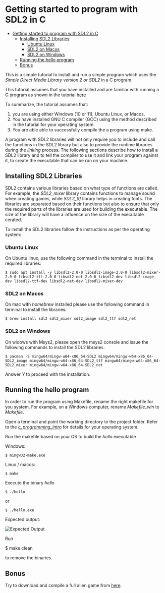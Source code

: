 # Getting started to program with SDL2 in C

- [Getting started to program with SDL2 in C](#getting-started-to-program-with-sdl2-in-c)
  - [Installing SDL2 Libraries](#installing-sdl2-libraries)
    - [Ubuntu Linux](#ubuntu-linux)
    - [SDL2 on Macos](#sdl2-on-macos)
    - [SDL2 on Windows](#sdl2-on-windows)
  - [Running the hello program](#running-the-hello-program)
  - [Bonus](#bonus)

This is a simple tutorial to install and run a simple program which uses the _Simple Direct Media Library version 2 or SDL2_ in a C program.

This tutorial assumes that you have installed and are familiar with running a C program as shown in the tutorial [here](https://github.com/Makerspace-KTH/c_programing_intro)

To summarize, the tutorial assumes that:

1. you are using either Windows (10 or 11), Ubuntu Linux, or Macos.
2. You have installed GNU C compiler (GCC) using the method described in the tutorial for your operating system. 
3. You are able able to successfully compile the a program using make.

A program with SDL2 libraries will not only require you to include and call the functions in the SDL2 library but also to provide the runtime libraries during the _linking_ process. The following sections describe how to install a SDL2 library and to tell the compiler to use it and link your program against it, to create the executable that can be run on your machine.

## Installing SDL2 Libraries

SDL2 contains various libraries based on what type of functions are called. For example, the _SDL2\_mixer_ library contains functions to manage sound when creating games, while _SDL2\_ttf_ library helps in creating fonts. The libraries are separated based on their functions but also to ensure that only the required parts of the libraries are used for building the executable. The size of the library will have a influence on the size of the executable cerated.

To install the SDL2 libraries follow the instructions as per the operating system:

### Ubuntu Linux

On Ubuntu linux, use the following command in the terminal to install the required libraries:

    $ sudo apt install -y libsdl2-2.0-0 libsdl2-image-2.0-0 libsdl2-mixer-2.0-0 libsdl2-ttf-2.0-0 libsdl2-net-2.0-0 libsdl2-dev libsdl2-image-dev libsdl2-ttf-dev libsdl2-net-dev libsdl2-mixer-dev

### SDL2 on Macos

On mac with _homebrew_ installed please use the following command in terminal to install the libraries:

    $ brew install sdl2 sdl2_mixer sdl2_image sdl2_ttf sdl2_net

### SDL2 on Windows

On widows with Msys2, please open the msys2 console and issue the following commands to install the SDL2 libraries.

    $ pacman -S mingw64/mingw-w64-x86_64-SDL2 mingw64/mingw-w64-x86_64-SDL2_image mingw64/mingw-w64-x86_64-SDL2_ttf mingw64/mingw-w64-x86_64-SDL2_mixer mingw64/mingw-w64-x86_64-SDL2_net

Answer _Y_ to proceed with the installation.

## Running the hello program

In order to run the program using Makefile, rename the right makefile for you system. For example, on a Windows computer, rename _Makefile\_win_ to _Makefile_. 

Open a terminal and point the working directory to the project folder. Refer to the [_c\_programming\_intro_](https://github.com/Makerspace-KTH/c_programing_intro#4-launch-and-run-a-c-program) for details for your operating system.

Run the makefile based on your OS to build the _hello_ executable

Windows:

    $ mingw32-make.exe

Linux / macos:

    $ make

Execute the binary _hello_

    $ ./hello 

or

    $ ./hello.exe

Expected output:

![Expected Output](contents/expected-output.png?raw=true "Expected output")

Run

$ make clean

to remove the binaries.

## Bonus

Try to download and compile a full alien game from [here](https://github.com/Makerspace-KTH/alien).
